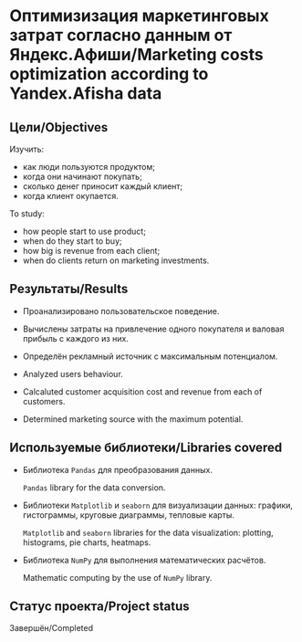 # Оптимизизация маркетинговых затрат согласно данным от Яндекс.Афиши/Marketing costs optimization according to Yandex.Afisha data

## Цели/Objectives

Изучить:
- как люди пользуются продуктом;
- когда они начинают покупать;
- сколько денег приносит каждый клиент;
- когда клиент окупается.

To study:
- how people start to use product;
- when do they start to buy;
- how big is revenue from each client;
- when do clients return on marketing investments.

## Результаты/Results
- Проанализировано пользовательское поведение.
- Вычислены затраты на привлечение одного покупателя и валовая прибыль с каждого из них.
- Определён рекламный источник с максимальным потенциалом.

- Analyzed users behaviour.
- Calcaluted customer acquisition cost and revenue from each of customers.
- Determined marketing source with the maximum potential.

## Используемые библиотеки/Libraries covered
- Библиотека `Pandas` для преобразования данных.
  
  `Pandas` library for the data conversion.
  
- Библиотеки `Matplotlib` и `seaborn` для визуализации данных: графики, гистограммы, круговые диаграммы, тепловые карты.
  
  `Matplotlib` and `seaborn` libraries for the data visualization: plotting, histograms, pie charts, heatmaps.
  
- Библиотека `NumPy` для выполнения математических расчётов.
  
  Mathematic computing by the use of `NumPy` library.

## Статус проекта/Project status
Завершён/Completed

